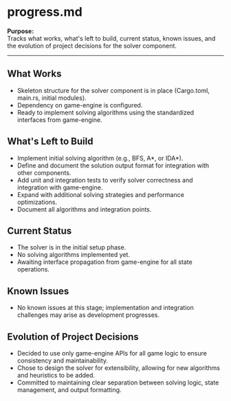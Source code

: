 # progress.md

**Purpose:**  
Tracks what works, what's left to build, current status, known issues, and the evolution of project decisions for the solver component.

---

## What Works

- Skeleton structure for the solver component is in place (Cargo.toml, main.rs, initial modules).
- Dependency on game-engine is configured.
- Ready to implement solving algorithms using the standardized interfaces from game-engine.

## What's Left to Build

- Implement initial solving algorithm (e.g., BFS, A*, or IDA*).
- Define and document the solution output format for integration with other components.
- Add unit and integration tests to verify solver correctness and integration with game-engine.
- Expand with additional solving strategies and performance optimizations.
- Document all algorithms and integration points.

## Current Status

- The solver is in the initial setup phase.
- No solving algorithms implemented yet.
- Awaiting interface propagation from game-engine for all state operations.

## Known Issues

- No known issues at this stage; implementation and integration challenges may arise as development progresses.

## Evolution of Project Decisions

- Decided to use only game-engine APIs for all game logic to ensure consistency and maintainability.
- Chose to design the solver for extensibility, allowing for new algorithms and heuristics to be added.
- Committed to maintaining clear separation between solving logic, state management, and output formatting.
